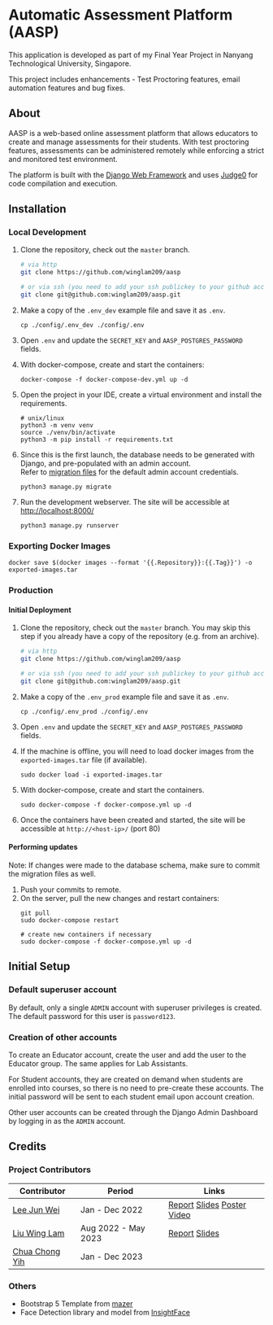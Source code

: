 # Automatic Assessment Platform (AASP)
This application is developed as part of my Final Year Project in Nanyang Technological University, Singapore.

This project includes enhancements - Test Proctoring features, email automation features and bug fixes.

## About

AASP is a web-based online assessment platform that allows educators to create and manage assessments for their
students. With test proctoring features, assessments can be administered remotely while enforcing a strict and monitored test environment.

The platform is built with the [Django Web Framework](https://djangoproject.com/) and
uses [Judge0](https://github.com/judge0/judge0) for code compilation and execution.

## Installation

### Local Development

1. Clone the repository, check out the `master` branch.
   ```bash
   # via http
   git clone https://github.com/winglam209/aasp
   
   # or via ssh (you need to add your ssh publickey to your github account)
   git clone git@github.com:winglam209/aasp.git
   ```

2. Make a copy of the `.env_dev` example file and save it as `.env`.
   ```shell
   cp ./config/.env_dev ./config/.env
   ```

3. Open `.env` and update the `SECRET_KEY` and `AASP_POSTGRES_PASSWORD` fields.

4. With docker-compose, create and start the containers:
   ```shell
   docker-compose -f docker-compose-dev.yml up -d
   ```

5. Open the project in your IDE, create a virtual environment and install the requirements.
   ```shell
   # unix/linux
   python3 -m venv venv
   source ./venv/bin/activate
   python3 -m pip install -r requirements.txt
   ```

6. Since this is the first launch, the database needs to be generated with Django, and pre-populated with an admin
   account.  
   Refer to [migration files](./core/migrations) for the default admin account credentials.
   ```shell
   python3 manage.py migrate
   ```

7. Run the development webserver. The site will be accessible at [http://localhost:8000/](http://localhost:8000/)
   ```shell
   python3 manage.py runserver
   ```

### Exporting Docker Images
```shell
docker save $(docker images --format '{{.Repository}}:{{.Tag}}') -o exported-images.tar
```

### Production

#### Initial Deployment

1. Clone the repository, check out the `master` branch. You may skip this step if you already have a copy of the repository (e.g. from an archive). 
   ```bash
   # via http
   git clone https://github.com/winglam209/aasp
   
   # or via ssh (you need to add your ssh publickey to your github account)
   git clone git@github.com:winglam209/aasp.git
   ```

2. Make a copy of the `.env_prod` example file and save it as `.env`.
   ```shell
   cp ./config/.env_prod ./config/.env
   ```

3. Open `.env` and update the `SECRET_KEY` and `AASP_POSTGRES_PASSWORD` fields.

4. If the machine is offline, you will need to load docker images from the `exported-images.tar` file (if available).
   ```shell
   sudo docker load -i exported-images.tar
   ```

5. With docker-compose, create and start the containers.
   ```shell
   sudo docker-compose -f docker-compose.yml up -d
   ```

6. Once the containers have been created and started, the site will be accessible at `http://<host-ip>/` (port 80)

#### Performing updates

Note: If changes were made to the database schema, make sure to commit the migration files as well.

1. Push your commits to remote.
2. On the server, pull the new changes and restart containers:
   ```shell
   git pull
   sudo docker-compose restart

   # create new containers if necessary
   sudo docker-compose -f docker-compose.yml up -d
   ```

## Initial Setup
### Default superuser account
By default, only a single `ADMIN` account with superuser privileges is created. The default password for this user is `password123`. 

### Creation of other accounts
To create an Educator account, create the user and add the user to the Educator group. The same applies for Lab Assistants.

For Student accounts, they are created on demand when students are enrolled into courses, so there is no need to pre-create these accounts. The initial password will be sent to each student email upon account creation.

Other user accounts can be created through the Django Admin Dashboard by logging in as the `ADMIN` account.

## Credits

### Project Contributors

| Contributor                                             | Period         | Links                                                                                                                                                                                                     |
|---------------------------------------------------------|----------------|-----------------------------------------------------------------------------------------------------------------------------------------------------------------------------------------------------------|
| [Lee Jun Wei](https://www.linkedin.com/in/leejunweisg/) | Jan - Dec 2022 | [Report](./documents/leejunwei/SCSE21-0804_report.pdf) [Slides](./documents/leejunwei/final-presentation-slides.pdf) [Poster](./documents/leejunwei/fyp-poster.pdf) [Video](https://youtu.be/T0sULC8Wh7k) |
| [Liu Wing Lam](https://www.linkedin.com/in/liuwinglam) | Aug 2022 - May 2023 | [Report](./documents/liuwinglam/SCSE22-0184_report.pdf) [Slides](./documents/liuwinglam/presentation-slides.pdf) |
| [Chua Chong Yih](https://www.linkedin.com/in/chuachongyih) | Jan - Dec 2023 | |

### Others

- Bootstrap 5 Template from [mazer](https://github.com/zuramai/mazer)
- Face Detection library and model from [InsightFace](https://github.com/deepinsight/insightface)
